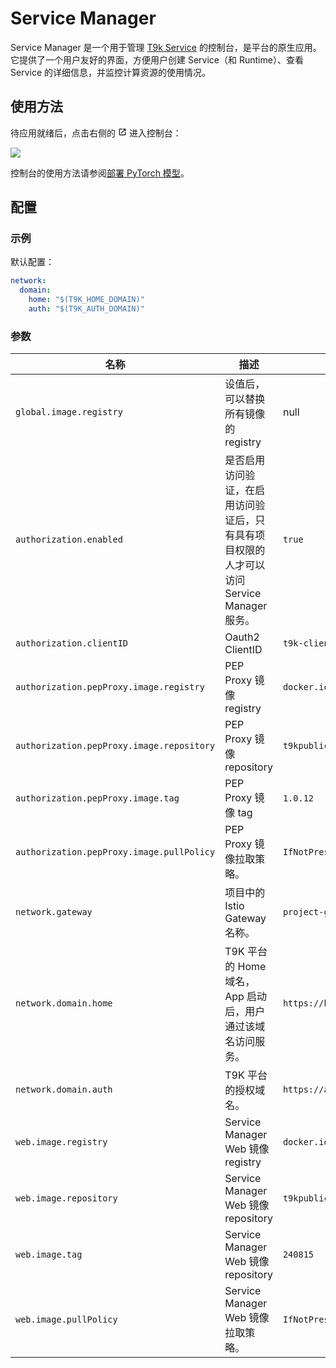 # Service Manager

Service Manager 是一个用于管理 [T9k Service](https://t9k.github.io/ucman/latest/api/t9k-service/index.html) 的控制台，是平台的原生应用。它提供了一个用户友好的界面，方便用户创建 Service（和 Runtime）、查看 Service 的详细信息，并监控计算资源的使用情况。

## 使用方法

待应用就绪后，点击右侧的 <svg width="1em" height="1em" class="MuiSvgIcon-root MuiSvgIcon-colorPrimary MuiSvgIcon-fontSizeMedium css-jxtyyz" focusable="false" aria-hidden="true" viewBox="0 0 24 24" data-testid="OpenInNewIcon"><path d="M19 19H5V5h7V3H5c-1.11 0-2 .9-2 2v14c0 1.1.89 2 2 2h14c1.1 0 2-.9 2-2v-7h-2zM14 3v2h3.59l-9.83 9.83 1.41 1.41L19 6.41V10h2V3z"></path></svg> 进入控制台：

![](https://s2.loli.net/2024/09/27/HJvnsjQx46bE2Ct.png)

控制台的使用方法请参阅[部署 PyTorch 模型](https://t9k.github.io/ucman/latest/guide/deploy-model/deploy-pytorch.html)。

## 配置

### 示例

默认配置：

```yaml
network:
  domain:
    home: "$(T9K_HOME_DOMAIN)"
    auth: "$(T9K_AUTH_DOMAIN)"
```

<!-- 其中 -->

### 参数

| 名称                                     | 描述                                                                                  | 默认值                                              |
| ---------------------------------------- | ------------------------------------------------------------------------------------- | ----------------------------------------------- |
| `global.image.registry`                  | 设值后，可以替换所有镜像的 registry                                                | null| 
| `authorization.enabled`                  | 是否启用访问验证，在启用访问验证后，只有具有项目权限的人才可以访问 Service Manager 服务。         | `true`                                          |
| `authorization.clientID`                 | Oauth2 ClientID                                                                       | `t9k-client`                                    |
| `authorization.pepProxy.image.registry`           | PEP Proxy 镜像 registry                                                        |    `docker.io`     |
| `authorization.pepProxy.image.repository`           | PEP Proxy 镜像 repository                                                   |    `t9kpublic/pep-proxy`     |
| `authorization.pepProxy.image.tag`           | PEP Proxy 镜像 tag                                                                   |    `1.0.12`     |
| `authorization.pepProxy.image.pullPolicy` | PEP Proxy 镜像拉取策略。                                                                 | `IfNotPresent`                                        |
| `network.gateway`                        | 项目中的 Istio Gateway 名称。                                                            | `project-gateway`                               |
| `network.domain.home`                    | T9K 平台的 Home 域名，App 启动后，用户通过该域名访问服务。                                    | `https://home.sample.t9kcloud.cn`              |
| `network.domain.auth`                    | T9K 平台的授权域名。                                                                      | `https://auth.sample.t9kcloud.cn`              |
| `web.image.registry`                              | Service Manager Web 镜像 registry                                               | `docker.io`   |
| `web.image.repository`                              | Service Manager Web 镜像 repository                                          | `t9kpublic/service-manager-web`   |
| `web.image.tag`                              | Service Manager Web 镜像 repository                                                 | `240815`   |
| `web.image.pullPolicy`                    | Service Manager Web 镜像拉取策略。                                                       | `IfNotPresent`                                        |
